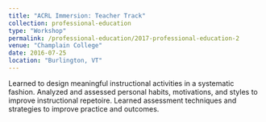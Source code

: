 ```yaml
---
title: "ACRL Immersion: Teacher Track"
collection: professional-education
type: "Workshop"
permalink: /professional-education/2017-professional-education-2
venue: "Champlain College"
date: 2016-07-25
location: "Burlington, VT"
---
```


Learned to design meaningful instructional activities in a systematic fashion. Analyzed and assessed personal habits, motivations, and styles to improve instructional repetoire. Learned assessment techniques and strategies to improve practice and outcomes.
